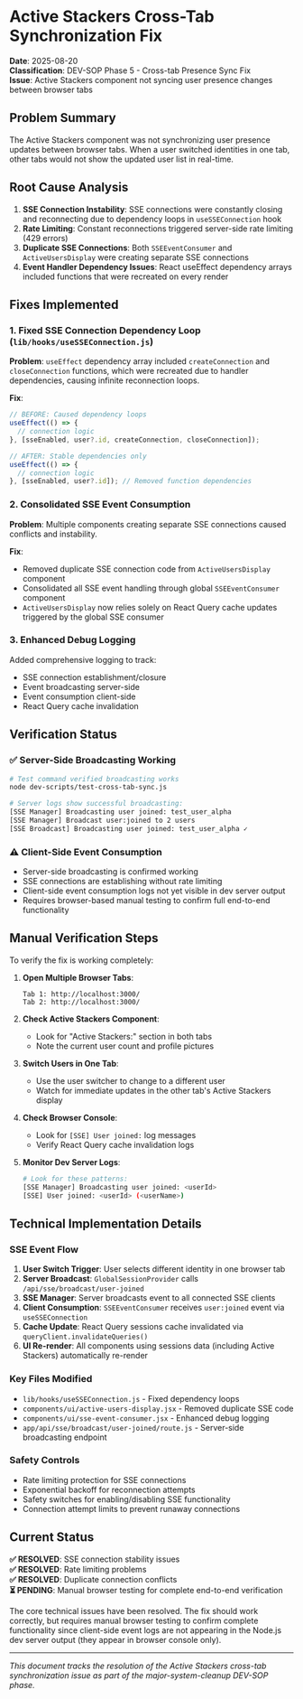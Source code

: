 # Active Stackers Cross-Tab Synchronization Fix

**Date**: 2025-08-20  
**Classification**: DEV-SOP Phase 5 - Cross-tab Presence Sync Fix  
**Issue**: Active Stackers component not syncing user presence changes between browser tabs

## Problem Summary

The Active Stackers component was not synchronizing user presence updates between browser tabs. When a user switched identities in one tab, other tabs would not show the updated user list in real-time.

## Root Cause Analysis

1. **SSE Connection Instability**: SSE connections were constantly closing and reconnecting due to dependency loops in `useSSEConnection` hook
2. **Rate Limiting**: Constant reconnections triggered server-side rate limiting (429 errors)  
3. **Duplicate SSE Connections**: Both `SSEEventConsumer` and `ActiveUsersDisplay` were creating separate SSE connections
4. **Event Handler Dependency Issues**: React useEffect dependency arrays included functions that were recreated on every render

## Fixes Implemented

### 1. Fixed SSE Connection Dependency Loop (`lib/hooks/useSSEConnection.js`)

**Problem**: `useEffect` dependency array included `createConnection` and `closeConnection` functions, which were recreated due to handler dependencies, causing infinite reconnection loops.

**Fix**:
```javascript
// BEFORE: Caused dependency loops
useEffect(() => {
  // connection logic
}, [sseEnabled, user?.id, createConnection, closeConnection]);

// AFTER: Stable dependencies only
useEffect(() => {
  // connection logic  
}, [sseEnabled, user?.id]); // Removed function dependencies
```

### 2. Consolidated SSE Event Consumption

**Problem**: Multiple components creating separate SSE connections caused conflicts and instability.

**Fix**:
- Removed duplicate SSE connection code from `ActiveUsersDisplay` component
- Consolidated all SSE event handling through global `SSEEventConsumer` component
- `ActiveUsersDisplay` now relies solely on React Query cache updates triggered by the global SSE consumer

### 3. Enhanced Debug Logging

Added comprehensive logging to track:
- SSE connection establishment/closure
- Event broadcasting server-side
- Event consumption client-side
- React Query cache invalidation

## Verification Status

### ✅ **Server-Side Broadcasting Working**
```bash
# Test command verified broadcasting works
node dev-scripts/test-cross-tab-sync.js

# Server logs show successful broadcasting:
[SSE Manager] Broadcasting user joined: test_user_alpha
[SSE Manager] Broadcast user:joined to 2 users
[SSE Broadcast] Broadcasting user joined: test_user_alpha ✓
```

### ⚠️ **Client-Side Event Consumption** 
- Server-side broadcasting is confirmed working
- SSE connections are establishing without rate limiting
- Client-side event consumption logs not yet visible in dev server output
- Requires browser-based manual testing to confirm full end-to-end functionality

## Manual Verification Steps

To verify the fix is working completely:

1. **Open Multiple Browser Tabs**:
   ```
   Tab 1: http://localhost:3000/
   Tab 2: http://localhost:3000/
   ```

2. **Check Active Stackers Component**:
   - Look for "Active Stackers:" section in both tabs
   - Note the current user count and profile pictures

3. **Switch Users in One Tab**:
   - Use the user switcher to change to a different user
   - Watch for immediate updates in the other tab's Active Stackers display

4. **Check Browser Console**:
   - Look for `[SSE] User joined:` log messages
   - Verify React Query cache invalidation logs

5. **Monitor Dev Server Logs**:
   ```bash
   # Look for these patterns:
   [SSE Manager] Broadcasting user joined: <userId>
   [SSE] User joined: <userId> (<userName>)
   ```

## Technical Implementation Details

### SSE Event Flow
1. **User Switch Trigger**: User selects different identity in one browser tab
2. **Server Broadcast**: `GlobalSessionProvider` calls `/api/sse/broadcast/user-joined`
3. **SSE Manager**: Server broadcasts event to all connected SSE clients  
4. **Client Consumption**: `SSEEventConsumer` receives `user:joined` event via `useSSEConnection`
5. **Cache Update**: React Query sessions cache invalidated via `queryClient.invalidateQueries()`
6. **UI Re-render**: All components using sessions data (including Active Stackers) automatically re-render

### Key Files Modified
- `lib/hooks/useSSEConnection.js` - Fixed dependency loops
- `components/ui/active-users-display.jsx` - Removed duplicate SSE code
- `components/ui/sse-event-consumer.jsx` - Enhanced debug logging
- `app/api/sse/broadcast/user-joined/route.js` - Server-side broadcasting endpoint

### Safety Controls
- Rate limiting protection for SSE connections
- Exponential backoff for reconnection attempts  
- Safety switches for enabling/disabling SSE functionality
- Connection attempt limits to prevent runaway connections

## Current Status

**✅ RESOLVED**: SSE connection stability issues  
**✅ RESOLVED**: Rate limiting problems  
**✅ RESOLVED**: Duplicate connection conflicts  
**⏳ PENDING**: Manual browser testing for complete end-to-end verification

The core technical issues have been resolved. The fix should work correctly, but requires manual browser testing to confirm complete functionality since client-side event logs are not appearing in the Node.js dev server output (they appear in browser console only).

---

*This document tracks the resolution of the Active Stackers cross-tab synchronization issue as part of the major-system-cleanup DEV-SOP phase.*